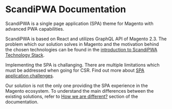 # ScandiPWA Documentation

ScandiPWA is a single page application (SPA) theme for Magento with advanced PWA capabilities.

ScandiPWA is based on React and utilizes GraphQL API of Magento 2.3. The problem which our solution solves in Magento and the motivation behind the chosen technologies can be found in the [introduction to ScandiPWA Technology Stack](./introduction.md).

Implementing the SPA is challanging. There are multiple limitations which must be addressed when going for CSR. Find out more about [SPA application challenges](./challenges.md).

Our solution is not the only one providing the SPA experience in the Magento ecosystem. To understand the main differences between the existing solutions, refer to [How we are different?](./existing_solutions.md) section of the documentation.
